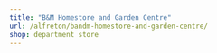 ```yaml
---
title: "B&M Homestore and Garden Centre"
url: /alfreton/bandm-homestore-and-garden-centre/
shop: department store
---
```

